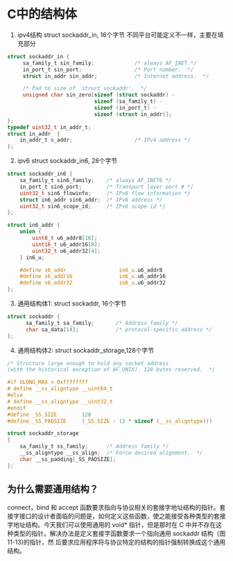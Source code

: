 # C中的结构体
1. ipv4结构 struct sockaddr_in, 16个字节
不同平台可能定义不一样，主要在填充部分
```c
struct sockaddr_in {
     sa_family_t sin_family;             /* always AF_INET */
     in_port_t sin_port;                 /* Port number.  */
     struct in_addr sin_addr;            /* Internet address.  */

     /* Pad to size of `struct sockaddr'.  */
     unsigned char sin_zero[sizeof (struct sockaddr) -
                            sizeof (sa_family_t) -
                            sizeof (in_port_t) -
                            sizeof (struct in_addr)];
};
typedef uint32_t in_addr_t;
struct in_addr  {
    in_addr_t s_addr;                    /* IPv4 address */
};
```

2. ipv6 struct sockaddr_in6, 28个字节
```c
struct sockaddr_in6 {
    sa_family_t sin6_family;    /* always AF_INET6 */
    in_port_t sin6_port;        /* Transport layer port # */
    uint32_t sin6_flowinfo;     /* IPv6 flow information */
    struct in6_addr sin6_addr;  /* IPv6 address */
    uint32_t sin6_scope_id;     /* IPv6 scope-id */
};

struct in6_addr {
    union {
        uint8_t u6_addr8[16];
        uint16_t u6_addr16[8];
        uint32_t u6_addr32[4];
    } in6_u;

    #define s6_addr                 in6_u.u6_addr8
    #define s6_addr16               in6_u.u6_addr16
    #define s6_addr32               in6_u.u6_addr32
};
```

3. 通用结构体1: struct sockaddr, 16个字节
```c
struct sockaddr { 
      sa_family_t sa_family;       /* Address family */
      char sa_data[14];            /* protocol-specific address */
};
```

4. 通用结构体2: struct sockaddr_storage,128个字节
```c
/* Structure large enough to hold any socket address
(with the historical exception of AF_UNIX). 128 bytes reserved.  */

#if ULONG_MAX > 0xffffffff
# define __ss_aligntype __uint64_t
#else
# define __ss_aligntype __uint32_t
#endif
#define _SS_SIZE        128
#define _SS_PADSIZE     (_SS_SIZE - (2 * sizeof (__ss_aligntype)))

struct sockaddr_storage
{
    sa_family_t ss_family;      /* Address family */
    __ss_aligntype __ss_align;  /* Force desired alignment.  */
    char __ss_padding[_SS_PADSIZE];
};
```

## 为什么需要通用结构？
connect，bind 和 accept 函数要求指向与协议相关的套接字地址结构的指针。套接字接口的设计者面临的问题是，如何定义这些函数，使之能接受各种类型的套接字地址结构。今天我们可以使用通用的 void* 指针，但是那时在 C 中并不存在这种类型的指针。解决办法是定义套接字函数要求一个指向通用 sockaddr 结构（图 11-13)的指针，然
后要求应用程序将与协议特定的结构的指针强制转换成这个通用结构。